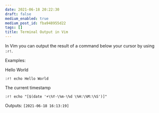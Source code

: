 ```yaml
---
date: 2021-06-18 20:22:30
draft: false
medium_enabled: true
medium_post_id: fba948955d22
tags: []
title: Terminal Output in Vim
---
```


In Vim you can output the result of a command below your cursor by using `:r!`. 

Examples:

Hello World

```
:r! echo Hello World
```

The current timestamp

```
:r! echo "[$(date '+\%Y-\%m-\%d \%H:\%M:\%S')]"
```

Outputs: `[2021-06-18 16:13:19]`